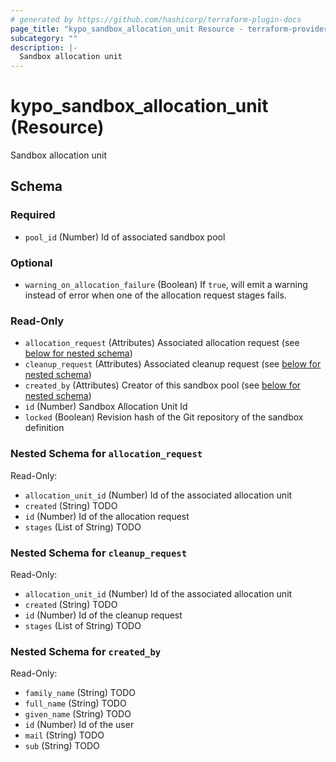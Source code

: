 ```yaml
---
# generated by https://github.com/hashicorp/terraform-plugin-docs
page_title: "kypo_sandbox_allocation_unit Resource - terraform-provider-kypo"
subcategory: ""
description: |-
  Sandbox allocation unit
---
```


# kypo_sandbox_allocation_unit (Resource)

Sandbox allocation unit



<!-- schema generated by tfplugindocs -->
## Schema

### Required

- `pool_id` (Number) Id of associated sandbox pool

### Optional

- `warning_on_allocation_failure` (Boolean) If `true`, will emit a warning instead of error when one of the allocation request stages fails.

### Read-Only

- `allocation_request` (Attributes) Associated allocation request (see [below for nested schema](#nestedatt--allocation_request))
- `cleanup_request` (Attributes) Associated cleanup request (see [below for nested schema](#nestedatt--cleanup_request))
- `created_by` (Attributes) Creator of this sandbox pool (see [below for nested schema](#nestedatt--created_by))
- `id` (Number) Sandbox Allocation Unit Id
- `locked` (Boolean) Revision hash of the Git repository of the sandbox definition

<a id="nestedatt--allocation_request"></a>
### Nested Schema for `allocation_request`

Read-Only:

- `allocation_unit_id` (Number) Id of the associated allocation unit
- `created` (String) TODO
- `id` (Number) Id of the allocation request
- `stages` (List of String) TODO


<a id="nestedatt--cleanup_request"></a>
### Nested Schema for `cleanup_request`

Read-Only:

- `allocation_unit_id` (Number) Id of the associated allocation unit
- `created` (String) TODO
- `id` (Number) Id of the cleanup request
- `stages` (List of String) TODO


<a id="nestedatt--created_by"></a>
### Nested Schema for `created_by`

Read-Only:

- `family_name` (String) TODO
- `full_name` (String) TODO
- `given_name` (String) TODO
- `id` (Number) Id of the user
- `mail` (String) TODO
- `sub` (String) TODO
